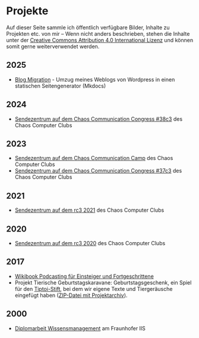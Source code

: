 # Projekte
Auf dieser Seite sammle ich öffentlich verfügbare Bilder, Inhalte zu Projekten etc. von mir – Wenn nicht anders beschrieben, stehen die Inhalte unter der [Creative Commons Attribution 4.0 International Lizenz](https://creativecommons.org/licenses/by/4.0/) und können somit gerne weiterverwendet werden.

## 2025
- [Blog Migration](./projects/2025-blog-migration.md) - Umzug meines Weblogs von Wordpress in einen statischen Seitengenerator (Mkdocs)

## 2024
- [Sendezentrum auf dem Chaos Communication Congress #38c3](https://sendegate.de/t/sendezentrum-38c3/17481) des Chaos Computer Clubs

## 2023
- [Sendezentrum auf dem Chaos Communication Camp](https://sendegate.de/t/sendezentrum-chaos-communication-camp-2023/16235) des Chaos Computer Clubs
- [Sendezentrum auf dem Chaos Communication Congress #37c3](https://sendegate.de/t/sendezentrum-37c3/16548) des Chaos Computer Clubs 

## 2021
- [Sendezentrum auf dem rc3 2021](https://sendegate.de/t/sendezentrum-rc3-2021/14697) des Chaos Computer Clubs

## 2020
- [Sendezentrum auf dem rc3 2020](https://sendegate.de/t/sendezentrum-rc3-orga-thread/12615) des Chaos Computer Clubs

## 2017
- [Wikibook Podcasting für Einsteiger und Fortgeschrittene](https://de.wikibooks.org/wiki/Podcasting_f%C3%BCr_Einsteiger_und_Fortgeschrittene)
- Projekt Tierische Geburtstagskaravane: Geburtstagsgeschenk, ein Spiel für den [Tiptoi-Stift](https://de.wikipedia.org/wiki/Tiptoi), bei dem wir eigene Texte und Tiergeräusche eingefügt haben ([ZIP-Datei mit Projektarchiv](https://cloud.dueckert.eu/s/MboJ4Rw6CPiKAbr)).

## 2000
- [Diplomarbeit Wissensmanagement](https://simondueckert.github.io/diploma-thesis/de/) am Fraunhofer IIS